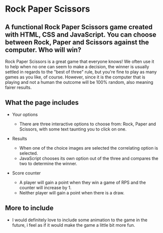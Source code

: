 # Rock Paper Scissors

## A functional Rock Paper Scissors game created with HTML, CSS and JavaScript. You can choose between Rock, Paper and Scissors against the computer. Who will win?


Rock Paper Scissors is a great game that everyone knows! We often use it to help when no one can seem to make a decision, the winner is usually settled in regards to the "best of three" rule, but you're fine to play as many games as you like, of course. However, since it is the computer that is playing and not a human the outcome will be 100% random, also meaning fairer results.


## What the page includes

- Your options
    - There are three interactive options to choose from: Rock, Paper and Scissors, with some text taunting you to click on one.


- Results 
    - When one of the choice images are selected the correlating option is selected.
    - JavaScript chooses its own option out of the three and compares the two to determine the winner.


- Score counter
    - A player will gain a point when they win a game of RPS and the counter will increase by 1.
    - Neither player will gain a point when there is a draw.

## More to include

- I would definitely love to include some animation to the game in the future, i feel as if it would make the game a little bit more fun.